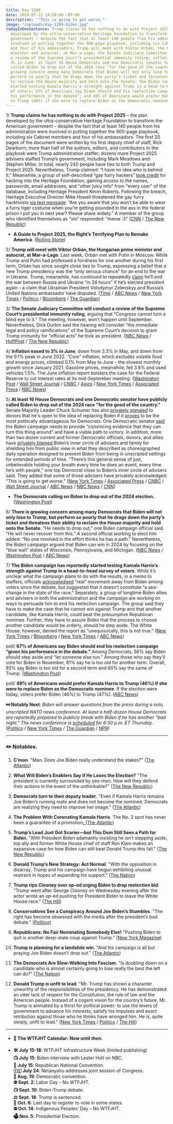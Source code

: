 ```yaml
---
title: Day 1269
date: 2024-07-11 14:28:00 -07:00
description: '"This is going to get worse."'
image: "/uploads/day-1269-biden.jpg"
todayInOneSentence: Trump claims he has nothing to do with Project 2025 – the plan
  developed by the ultra-conservative Heritage Foundation to transform the American
  government – despite the fact that at least 140 people from his administration were
  involved in putting together the 900-page playbook, including six Cabinet members
  and four of his ambassadors; Trump will meet with Viktor Orbán, the Hungarian prime
  minister and autocrat, at Mar-a-Lago; the Senate Judiciary Committee will conduct
  a review of the Supreme Court’s presidential immunity ruling; inflation eased to
  3% in June; at least 16 House Democrats and one Democratic senator have publicly
  called Biden to drop out of the 2024 race "for the good of the country"; there is
  growing concern among many Democrats that Biden will not only lose to Trump, but
  perform so poorly that he drags down the party’s ticket and threatens their ability
  to reclaim the House majority and hold onto the Senate; the Biden campaign has reportedly
  started testing Kamala Harris’s strength against Trump in a head-to-head survey
  of voters; 67% of Americans say Biden should end his reelection campaign “given
  his performance in the debate"; and 49% of Americans would prefer Kamala Harris
  to Trump (46%) if she were to replace Biden as the Democratic nominee.
---
```


1/ **Trump claims he has nothing to do with Project 2025** – the plan developed by the ultra-conservative Heritage Foundation to transform the American government – despite the fact that at least 140 people from his administration were involved in putting together the 900-page playbook, including six Cabinet members and four of his ambassadors. The first 20 pages of the document were written by his first deputy chief of staff, Rick Dearborn; more than half of the authors, editors, and contributors to the playbook were Trump administration staffer; dozens more Project 2025 advisers staffed Trump’s government, including Mark Meadows and Stephen Miller. In total, nearly 240 people have ties to both Trump and Project 2025. Nevertheless, Trump claimed: “I have no idea who is behind it." Meanwhile, a group of self-described “gay furry hackers” [took credit](https://www.salon.com/2024/07/10/gay-furry-hackers-claim-credit-for-heritage-foundation-cyberattack/) for hacking into the Heritage Foundation, gaining access to the names, passwords, email addresses, and "other juicy info" from "every user" of the database, including Heritage President Kevin Roberts. Following the breach, Heritage Executive Director Mike Howell threatened the gay furry hacktivists [via text message](https://newrepublic.com/post/183710/project-2025-heritage-foundation-exec-threatens-gay-furry-hackers-texts): “Are you aware that you won’t be able to wear a furry tiger costume when you’re getting pounded in the ass in the federal prison I put you in next year? Please share widely.” A member of the group who identified themselves as “vio” responded: “meow :3" ([CNN](https://www.cnn.com/2024/07/11/politics/trump-allies-project-2025/index.html) / [The New Republic](https://newrepublic.com/post/183706/report-trump-ties-project-2025))

* **A Guide to Project 2025, the Right’s Terrifying Plan to Remake America**. ([Rolling Stone](https://www.rollingstone.com/politics/politics-features/project-2025-plan-remake-america-explained-1235056542/))

2/ **Trump will meet with Viktor Orbán, the Hungarian prime minister and autocrat, at Mar-a-Lago**. Last week, Orbán met with Putin in Moscow. While Trump and Putin had professed a fondness for one another during his first term, Orbán has since sought close ties to Trump, expressing a belief that a new Trump presidency was the “only serious chance” for an end to the war in Ukraine. Trump, meanwhile, has continued to repeatedly [claim](https://apnews.com/article/trump-russia-ukraine-war-un-election-a78ecb843af452b8dda1d52d137ca893) he’ll end the war between Russia and Ukraine “in 24 hours” if he’s elected president again – a claim that Ukrainian President Volodymyr Zelenskyy and Russia’s United Nations ambassador have disputed. ([Time](https://time.com/6997281/viktor-orban-donald-trump-putin-nato/) / [ABC News](https://abcnews.go.com/International/wireStory/hungarys-nationalist-leader-visit-trump-mar-lago-nato-111849420) / [New York Times](https://www.nytimes.com/2024/07/11/us/politics/trump-orban-florida-meeting.html) / [Politico](https://www.politico.com/news/2024/07/11/trump-orban-meeting-florida-nato-00167547) / [Bloomberg](https://www.bloomberg.com/news/articles/2024-07-11/hungary-s-orban-will-visit-trump-in-florida-after-nato-summit?sref=MIBMEEoj) / [The Guardian](https://www.theguardian.com/world/article/2024/jul/11/orban-hungary-pm-trump-meeting))

3/ **The Senate Judiciary Committee will conduct a review of the Supreme Court’s presidential immunity ruling**, arguing that “Congress cannot turn a blind eye to it.” The meeting, however, won’t happen until September. Nevertheless, Dick Durbin said the hearing will consider “the immediate legal and policy ramifications” of the Supreme Court’s decision to grant Trump immunity for “official acts” he took as president. ([NBC News](https://www.nbcnews.com/politics/congress/senate-judiciary-supreme-courts-trump-immunity-rcna161366) / [HuffPost](https://www.huffpost.com/entry/senattrump-immunity-supreme-court_n_668ffa44e4b0877e5b947404) / [The New Republic](https://newrepublic.com/post/183717/dick-durbin-cowardly-supreme-court-thomas-alito))

4/ **Inflation eased to 3% in June**, down from 3.3% in May, and down from the 9.1% peak in June 2022. “Core” inflation, which excludes volatile food and energy prices, climbed 0.1% from May to June – the slowest monthly growth since January 2021. Gasoline prices, meanwhile, fell 3.8% and used vehicles 1.5%. The June inflation report bolsters the case for the Federal Reserve to cut interest rates at its mid-September meeting. ([Washington Post](https://www.washingtonpost.com/business/2024/07/11/cpi-inflation-fed/) / [Wall Street Journal](https://www.wsj.com/economy/central-banking/inflation-june-cpi-report-interest-rate-437fa772?mod=hp_lead_pos1) / [CNBC](https://www.cnbc.com/2024/07/11/cpi-inflation-report-june-2024.html) / [Axios](https://www.axios.com/2024/07/11/cpi-june-2024-inflation-economy) / [New York Times](https://www.nytimes.com/2024/07/11/business/june-inflation-data.html) / [Associated Press](https://apnews.com/article/inflation-prices-rates-economy-federal-reserve-biden-8d15ca77433a1ae072a1e63dfc089f24) / [NBC News](https://www.nbcnews.com/business/economy/inflation-rate-june-2024-interest-rate-cut-when-how-much-rcna160842))

5/ **At least 16 House Democrats and one Democratic senator have publicly called Biden to drop out of the 2024 race "for the good of the country."** Senate Majority Leader Chuck Schumer has also [privately signaled](https://www.axios.com/2024/07/10/schumer-biden-dump-donors-2024-election) to donors that he's open to the idea of replacing Biden if it [proves](https://www.nytimes.com/2024/07/11/us/politics/schumer-biden-democrats-senate.html?smid=url-share) to be the most politically advantageous for Democrats. One Democratic senator [said](https://www.washingtonpost.com/politics/2024/07/10/biden-evidence-defeat-trump-drop-out/) the Biden campaign needs to provide “convincing evidence that they can turn this thing around” and have a viable path to victory. In addition, more than two dozen current and former Democratic officials, donors, and allies have [privately blamed](https://www.cnn.com/2024/07/11/politics/joe-biden-age-decline-democrats-angry/index.html) Biden’s inner circle of advisers and family for shielding him from public view in what they described as choreographed daily operation designed to prevent Biden from being in unscripted settings for extended periods of time. “There’s this general sense of just, unbelievable holding your breath every time he does an event, every time he’s with people,” one top Democrat close to Biden’s inner circle of advisers said. They added that some of those advisers have privately acknowledged: “This is going to get worse.” ([New York Times](https://www.nytimes.com/live/2024/07/10/us/biden-trump-election) / [Associated Press](https://apnews.com/article/biden-president-trump-election-2024-democrats-9e1781a17b3313f525ef70f8a00c310a) / [CNBC](https://www.cnbc.com/2024/07/11/biden-democrats-election-drop-out.html) / [Wall Street Journal](https://www.wsj.com/politics/elections/biden-tries-to-stop-growing-wave-of-democratic-defections-94eb5afd?mod=hp_lead_pos1) / [ABC News](https://abcnews.go.com/Politics/democrats-who-have-called-on-joe-biden-step-down/story?id=111854551) / [NBC News](https://www.nbcnews.com/politics/2024-election/live-blog/trump-biden-election-2024-live-updates-rcna161050) / [CNN](https://www.cnn.com/politics/live-news/election-2024-campaign-news-07-11-24/index.html))

* **The Democrats calling on Biden to drop out of the 2024 election**. ([Washington Post](https://www.washingtonpost.com/politics/interactive/2024/calls-for-joe-biden-drop-out-election-2024/?itid=sf_elections_elections_2024_e2024-with-integrated-luf_p001_f002))

6/ **There is growing concern among many Democrats that Biden will not only lose to Trump, but perform so poorly that he drags down the party’s ticket and threatens their ability to reclaim the House majority and hold onto the Senate**. “He needs to drop out,” one Biden campaign official said. “He will never recover from this.” A second official working to elect him added: “No one involved in the effort thinks he has a path." Nevertheless, the Biden campaign argued that Biden can win in 2024 by focusing on the “blue wall” states of Wisconsin, Pennsylvania, and Michigan. ([NBC News](https://www.nbcnews.com/politics/2024-election/biden-reelection-insiders-no-path-debate-rcna161296) / [Washington Post](https://www.washingtonpost.com/politics/2024/07/11/election-2024-news-biden-press-conference-nato-summit/) / [ABC News](https://abcnews.go.com/Politics/biden-campaign-lays-path-forward-staff-internal-memo/story?id=111851867))

7/ **The Biden campaign has reportedly started testing Kamala Harris’s strength against Trump in a head-to-head survey of voters**. While it’s unclear what the campaign plans to do with the results, in a memo to staffers, officials [acknowledged](https://www.washingtonpost.com/politics/2024/07/11/election-2024-news-biden-press-conference-nato-summit/#link-E3HMGHGBEBHJ5LYMLK5SSA3NA4) “real” movement away from Biden among voters since the debate, but suggested that it doesn’t constitute “a sea-change in the state of the race.” Separately, a group of longtime Biden allies and advisers in both the administration and the campaign are working on ways to persuade him to end his reelection campaign. The group said they have to make the case that he cannot win against Trump and that another candidate, like Kamala Harris, could beat the presumptive Republican nominee. Further, they have to assure Biden that the process to choose another candidate would be orderly, should he step aside. The White House, however, denied the report as “unequivocally, this is not true.” ([New York Times](https://www.nytimes.com/2024/07/11/us/politics/biden-kamala-harris-poll-trump.html) / [Bloomberg](https://www.bloomberg.com/news/articles/2024-07-11/some-biden-allies-discussing-how-to-get-him-to-step-aside-nyt?srnd=homepage-americas&sref=MIBMEEoj) / [New York Times](https://www.nytimes.com/2024/07/11/us/politics/biden-aides-campaign.html) / [ABC News](https://abcnews.go.com/Politics/biden-campaign-polling-harris-strength-trump/story?id=111853262))

poll/ **67% of Americans say Biden should end his reelection campaign “given his performance in the debate."** Among Democrats, 56% say Biden should step aside and “let someone else run.” Among those who say they'll vote for Biden in November, 81% say he is too old for another term. Overall, 85% say Biden is too old for a second term and 60% say the same of Trump. ([Washington Post](https://www.washingtonpost.com/politics/2024/07/11/poll-biden-drop-out-election/))

poll/ **49% of Americans would prefer Kamala Harris to Trump (46%) if she were to replace Biden as the Democratic nominee**. If the election were today, voters prefer Biden (46%) to Trump (47%). ([ABC News](https://abcnews.go.com/Politics/biden-age-campaign-poll/story?id=111825221))

**⏭️ Notably Next**: *Biden will answer questions from the press during a solo, unscripted NATO news conference. At least a half-dozen House Democrats are reportedly prepared to publicly break with Biden if he has another "bad night." The news conference is [scheduled](https://apnews.com/live/election-biden-trump-campaign-updates-07-11-2024) for 6:30 p.m. ET Thursday*. ([Politico](https://www.politico.com/live-updates/2024/07/11/congress/dems-brace-for-bidens-press-conference-00167587) / [New York Times](https://www.nytimes.com/2024/07/11/us/politics/biden-high-stakes-news-conference.html) / [The Guardian](https://www.theguardian.com/us-news/article/2024/jul/11/biden-fitness-nato-press-conference) / [NPR](https://www.npr.org/2024/07/11/nx-s1-5033845/joe-biden-nato-press-conference))

---

### ✏️ Notables.

 1. **C’mon**. "Man. Does Joe Biden really understand the stakes?" ([The Atlantic](https://www.theatlantic.com/politics/archive/2024/07/biden-digging-in-presidential-race/678961/))

 2. **What Will Biden’s Enablers Say if He Loses the Election?** "The president is currently surrounded by yes-men. How will they defend their actions in the event of the unthinkable?" ([The New Republic](https://newrepublic.com/article/183687/will-bidens-enablers-say-loses-election))

 3. **Democrats turn to their deputy leader**. "Even if Kamala Harris remains Joe Biden’s running mate and does not become the nominee, Democrats are realizing they need to improve her image." ([The Atlantic](https://www.theatlantic.com/politics/archive/2024/07/biden-campaign-kamala-harris/678963/))

 4. **The Problem With Coronating Kamala Harris**. The No. 2 spot has never been a guarantee of a promotion[. (The Atlantic](https://www.theatlantic.com/ideas/archive/2024/07/democratic-nominee-kamala-harris/678940/))

 5. **Trump’s Lead Just Got Scarier—but This Dem Still Sees a Path for Biden**. "With President Biden adamantly insisting he isn’t stepping aside, top ally and former White House chief of staff Ron Klain makes an expansive case for how Biden can still beat Donald Trump this fall." ([The New Republic](https://newrepublic.com/article/183675/trumps-lead-just-got-scarierbut-dem-still-sees-path-biden))

 6. **Donald Trump’s New Strategy: Act Normal**. "With the opposition in disarray, Trump and his campaign have begun exhibiting unusual restraint in hopes of expanding his support." ([The Nation](https://www.thenation.com/article/politics/donald-trumps-new-strategy-act-normal/))

 7. **Trump rips Clooney over op-ed urging Biden to drop reelection bid**. "Trump went after George Clooney on Wednesday evening after the actor wrote an op-ed pushing for President Biden to leave the White House race." ([The Hill](https://thehill.com/homenews/campaign/4765706-donald-trump-george-clooney-joe-biden-withdraw-reelection-bid-2024/))

 8. **Conservatives See a Conspiracy Around Joe Biden’s Stumbles**. "The right has become obsessed with the media after the president’s bad debate." ([Politico](https://www.politico.com/news/magazine/2024/07/11/biden-age-conservatives-conspiracy-00167438))

 9. **Republicans: No Fair Nominating Somebody Else!** "Pushing Biden to quit is another deep-state coup against Trump." ([New York Magazine](https://nymag.com/intelligencer/article/republicans-no-fair-nominating-somebody-else.html))

10. **Trump is planning for a landslide win**. "And his campaign is all but praying Joe Biden doesn’t drop out." ([The Atlantic](https://www.theatlantic.com/politics/archive/2024/07/trump-campain-election-2024-susie-wiles-chris-lacivita/678806/))

11. **The Democrats Are Slow-Walking Into Fascism**. "Is doubling down on a candidate who is almost certainly going to lose really the best the left can do?" ([The Nation](https://www.thenation.com/article/politics/democrats-biden-slow-walking-fascism/))

12. **Donald Trump is unfit to lead**. "Mr. Trump has shown a character unworthy of the responsibilities of the presidency. He has demonstrated an utter lack of respect for the Constitution, the rule of law and the American people. Instead of a cogent vision for the country’s future, Mr. Trump is animated by a thirst for political power: to use the levers of government to advance his interests, satisfy his impulses and exact retribution against those who he thinks have wronged him. He is, quite simply, unfit to lead." ([New York Times](https://www.nytimes.com/interactive/2024/07/11/opinion/editorials/donald-trump-2024-unfit.html) / [Politico](https://www.politico.com/news/2024/07/11/trump-new-york-times-00167529) / [The Hill](https://thehill.com/homenews/media/4766191-ny-times-trump-gop-2024-rnc-biden/))

---

* #### 📅 The WTFJHT Calendar: Now until *then*.

* **🛠️ July 15-18**: WTFJHT Infrastructure Week (limited publishing) \
  **📺 July 15**: Biden interview with Lester Holt on NBC.\
  **🐘 July 15**: Republican National Convention.\
  **🇮🇱 July 24**: Netanyahu addresses joint session of Congress.\
  **🫏 Aug. 19**: Democratic convention.\
  **⛔️ Sept. 2**: Labor Day – No WTFJHT. \
  **📺 Sept. 10**: Biden-Trump debate.\
  **⚖️ Sept. 18**: Trump is sentenced.\
  **📆 Oct. 6**: Last day to register to vote in some states. \
  **⛔️ Oct. 14**: Indigenous Peoples’ Day – No WTFJHT. \
  **🗳️ Nov. 5**: Presidential Election.